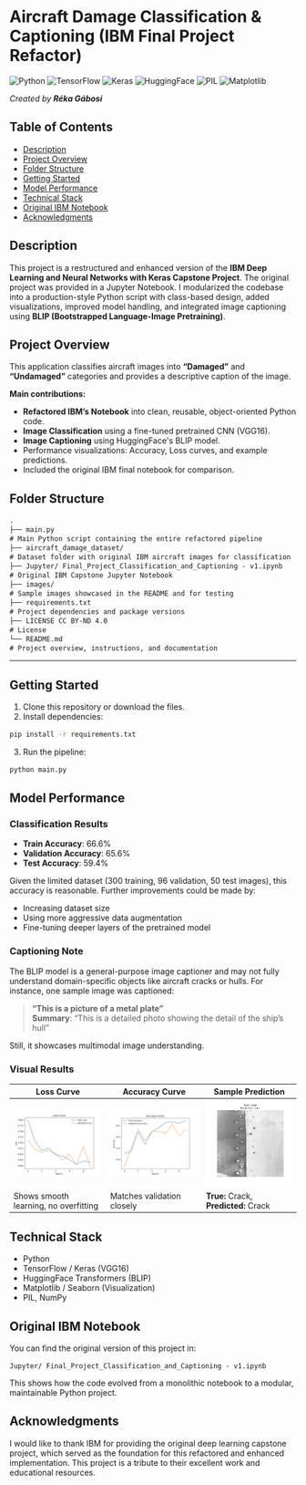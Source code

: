 # Aircraft Damage Classification & Captioning (IBM Final Project Refactor)
![Python](https://img.shields.io/badge/Python-3.x-blue)
![TensorFlow](https://img.shields.io/badge/TensorFlow-2.x-orange?logo=tensorflow&logoColor=white)
![Keras](https://img.shields.io/badge/Keras-2.x-red?logo=keras&logoColor=white)
![HuggingFace](https://img.shields.io/badge/HuggingFace-transformers-orange?logo=huggingface&logoColor=white)
![PIL](https://img.shields.io/badge/Pillow-image_processing-yellowgreen)
![Matplotlib](https://img.shields.io/badge/Matplotlib-plots-blueviolet)

_Created by **Réka Gábosi**_

## Table of Contents

- [Description](#description)
- [Project Overview](#project-overview)
- [Folder Structure](#folder-structure)
- [Getting Started](#getting-started)
- [Model Performance](#model-performance)
- [Technical Stack](#technical-stack)
- [Original IBM Notebook](#original-ibm-notebook)
- [Acknowledgments](#acknowledgments)

## Description

This project is a restructured and enhanced version of the **IBM Deep Learning and Neural Networks with Keras Capstone Project**. The original project was provided in a Jupyter Notebook. I modularized the codebase into a production-style Python script with class-based design, added visualizations, improved model handling, and integrated image captioning using **BLIP (Bootstrapped Language-Image Pretraining)**.

## Project Overview

This application classifies aircraft images into **“Damaged”** and **“Undamaged”** categories and provides a descriptive caption of the image.

**Main contributions:**

- **Refactored IBM’s Notebook** into clean, reusable, object-oriented Python code.
- **Image Classification** using a fine-tuned pretrained CNN (VGG16).
- **Image Captioning** using HuggingFace's BLIP model.
- Performance visualizations: Accuracy, Loss curves, and example predictions.
- Included the original IBM final notebook for comparison.

## Folder Structure

```
.
├── main.py                                                             # Main Python script containing the entire refactored pipeline
├── aircraft_damage_dataset/                                            # Dataset folder with original IBM aircraft images for classification
├── Jupyter/ Final_Project_Classification_and_Captioning - v1.ipynb     # Original IBM Capstone Jupyter Notebook
├── images/                                                             # Sample images showcased in the README and for testing
├── requirements.txt                                                    # Project dependencies and package versions
├── LICENSE CC BY-ND 4.0                                                # License
└── README.md                                                           # Project overview, instructions, and documentation
```

---

## Getting Started

1. Clone this repository or download the files.
2. Install dependencies:

```bash
pip install -r requirements.txt
```

3. Run the pipeline:

```bash
python main.py
```

## Model Performance

### Classification Results

- **Train Accuracy**: 66.6%
- **Validation Accuracy**: 65.6%
- **Test Accuracy**: 59.4%

Given the limited dataset (300 training, 96 validation, 50 test images), this accuracy is reasonable. Further improvements could be made by:

- Increasing dataset size
- Using more aggressive data augmentation
- Fine-tuning deeper layers of the pretrained model

### Captioning Note

The BLIP model is a general-purpose image captioner and may not fully understand domain-specific objects like aircraft cracks or hulls. For instance, one sample image was captioned:

> **“This is a picture of a metal plate”**\
> **Summary**: “This is a detailed photo showing the detail of the ship’s hull”

Still, it showcases multimodal image understanding.

### Visual Results

| Loss Curve                            | Accuracy Curve                 | Sample Prediction                     |
| ------------------------------------- | ------------------------------ | ------------------------------------- |
| ![](images/loss_curve.png)            | ![](images/accuracy_curve.png) | ![](images/true_predicted_sample.png) |
| Shows smooth learning, no overfitting | Matches validation closely     | **True:** Crack, **Predicted:** Crack |

## Technical Stack

- Python
- TensorFlow / Keras (VGG16)
- HuggingFace Transformers (BLIP)
- Matplotlib / Seaborn (Visualization)
- PIL, NumPy

## Original IBM Notebook

You can find the original version of this project in:

```
Jupyter/ Final_Project_Classification_and_Captioning - v1.ipynb
```

This shows how the code evolved from a monolithic notebook to a modular, maintainable Python project.

## Acknowledgments

I would like to thank IBM for providing the original deep learning capstone project, which served as the foundation for this refactored and enhanced implementation. This project is a tribute to their excellent work and educational resources.